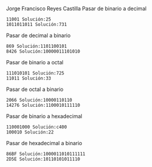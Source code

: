 Jorge Francisco Reyes Castilla 
Pasar de binario a decimal

    11001 Solución:25
    1011011011 Solución:731
Pasar de decimal a binario

    869 Solución:1101100101
    8426 Solución:10000011101010
Pasar de binario a octal

    111010101 Solución:725 
    11011 Solución:33
Pasar de octal a binario

    2066 Solución:10000110110
    14276 Solución:1100010111110
Pasar de binario a hexadecimal

    110001000 Solución:c400
    100010 Solución:22
Pasar de hexadecimal a binario

    86BF Solución:1000011010111111
    2D5E Solución:10110101011110 
